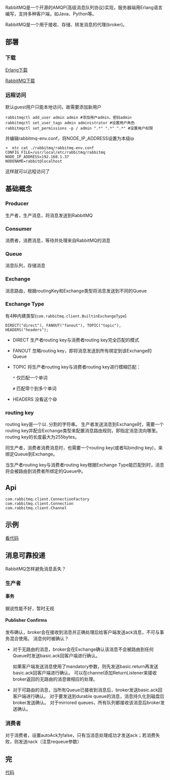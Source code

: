 
RabbitMQ是一个开源的AMQP(高级消息队列协议)实现，服务器端用Erlang语言编写，支持多种客户端，如Java、Python等。

RabbitMQ是一个用于接收、存储、转发消息的代理(broker)。

## 部署
### 下载

[Erlang下载](http://www.erlang.org/downloads)

[RabbitMQ下载](https://www.rabbitmq.com/download.html)

### 远程访问

默认guest用户只能本地访问，故需要添加新用户

    rabbitmqctl add_user admin admin #添加用户admin，密码admin
    rabbitmqctl set_user_tags admin administrator #设置用户角色
    rabbitmqctl set_permissions -p / admin ".*" ".*" ".*" #设置用户权限
    
并编辑rabbitmq-env.conf，将NODE_IP_ADDRESS设置为本级ip

    ➜  etc cat ./rabbitmq/rabbitmq-env.conf
    CONFIG_FILE=/usr/local/etc/rabbitmq/rabbitmq
    NODE_IP_ADDRESS=192.168.1.37
    NODENAME=rabbit@localhost
    
这样就可以远程访问了

## 基础概念

### Producer

生产者，生产消息，将消息发送到RabbitMQ

### Consumer 

消费者，消费消息，等待并处理来自RabbitMQ的消息

### Queue

消息队列，存储消息

### Exchange

消息路由，根据routingKey和Exchange类型将消息发送到不同的Queue


### Exchange Type

有4种内建类型(`com.rabbitmq.client.BuiltinExchangeType`)

    DIRECT("direct"), FANOUT("fanout"), TOPIC("topic"), HEADERS("headers");
    
* DIRECT
生产者routing key与消费者routing key完全匹配的模式
* FANOUT
忽略routing key，即将消息发送到所有绑定到该Exchange的Queue
* TOPIC
将生产者routing key与消费者routing key进行模糊匹配：

    `*` 仅匹配一个单词
    
    `#` 匹配零个到多个单词

* HEADERS
没看这个😄

### routing key

routing key是一个以`.`分割的字符串。
生产者发送消息到Exchange时，需要一个routing key并配合Exchange类型来配置消息路由规则，即指定消息流向哪里。
routing key的长度最大为255bytes。
 
同生产者，消费者消费消息时，也需要一个routing key(或者叫binding key)，来绑定Queue到Exchange。

当生产者routing key与消费者routing key根据Exchange Type能匹配到时，消息将会被路由到消费者所绑定的Queue中。

## Api

    com.rabbitmq.client.ConnectionFactory
    com.rabbitmq.client.Connection
    com.rabbitmq.client.Channel

## 示例

[看代码](https://github.com/liuyazong/mq-app)

## 消息可靠投递

RabbitMQ怎样避免消息丢失？

### 生产者

#### 事务

据说性能不好，暂时无视

#### Publisher Confirms

发布确认，broker会在接收到消息并正确处理后给客户端发送ack消息，不可与事务混合使用。
消息何时被确认？

* 对于无路由的消息，broker会在Exchange确认该消息不会被路由到任何Queue时发送basic.ack回客户端进行确认。

    如果客户端发送消息使用了mandatory参数，则先发送basic.return再发送basic.ack回客户端进行确认。
    可以在channel添加ReturnListener来接收broker返回的无路由的消息做相应的处理。
    
* 对于可路由的消息，当所有Queue已接收到消息后，broker发送basic.ack回客户端进行确认。
    对于要发送到durable queue的消息，消息持久化到磁盘后broker发送确认。
    对于mirrored queues，所有队列都接收该消息后broker发送确认。

### 消费者

对于消费者，设置autoAck为false，只有当消息处理成功才发送ack；若消费失败，则发送nack（注意requeue参数）

## 完

[代码](https://github.com/liuyazong/mq-app)
